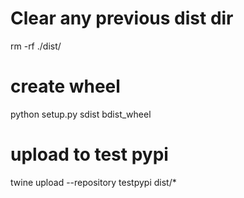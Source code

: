 # Clear any previous dist dir
rm -rf ./dist/

# create wheel
python setup.py sdist bdist_wheel

# upload to test pypi
twine upload --repository testpypi dist/*

